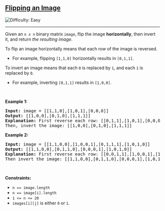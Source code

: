 <h2><a href="https://leetcode.com/problems/flipping-an-image/description/">Flipping an Image</a></h2> <img src='https://img.shields.io/badge/Difficulty-Easy-brightgreen' alt='Difficulty: Easy' /><hr>

<div class="elfjS" data-track-load="description_content"><p>Given an <code>n x n</code> binary matrix <code>image</code>, flip the image <strong>horizontally</strong>, then invert it, and return <em>the resulting image</em>.</p>

<p>To flip an image horizontally means that each row of the image is reversed.</p>

<ul>
	<li>For example, flipping <code>[1,1,0]</code> horizontally results in <code>[0,1,1]</code>.</li>
</ul>

<p>To invert an image means that each <code>0</code> is replaced by <code>1</code>, and each <code>1</code> is replaced by <code>0</code>.</p>

<ul>
	<li>For example, inverting <code>[0,1,1]</code> results in <code>[1,0,0]</code>.</li>
</ul>

<p>&nbsp;</p>
<p><strong class="example">Example 1:</strong></p>

<pre><strong>Input:</strong> image = [[1,1,0],[1,0,1],[0,0,0]]
<strong>Output:</strong> [[1,0,0],[0,1,0],[1,1,1]]
<strong>Explanation:</strong> First reverse each row: [[0,1,1],[1,0,1],[0,0,0]].
Then, invert the image: [[1,0,0],[0,1,0],[1,1,1]]
</pre>

<p><strong class="example">Example 2:</strong></p>

<pre><strong>Input:</strong> image = [[1,1,0,0],[1,0,0,1],[0,1,1,1],[1,0,1,0]]
<strong>Output:</strong> [[1,1,0,0],[0,1,1,0],[0,0,0,1],[1,0,1,0]]
<strong>Explanation:</strong> First reverse each row: [[0,0,1,1],[1,0,0,1],[1,1,1,0],[0,1,0,1]].
Then invert the image: [[1,1,0,0],[0,1,1,0],[0,0,0,1],[1,0,1,0]]
</pre>

<p>&nbsp;</p>
<p><strong>Constraints:</strong></p>

<ul>
	<li><code>n == image.length</code></li>
	<li><code>n == image[i].length</code></li>
	<li><code>1 &lt;= n &lt;= 20</code></li>
	<li><code>images[i][j]</code> is either <code>0</code> or <code>1</code>.</li>
</ul>
</div>
